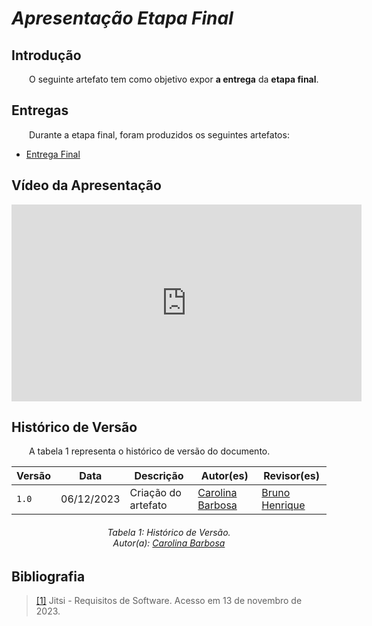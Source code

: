 # ***Apresentação Etapa Final***
## **Introdução** 
<p align="justify">
&emsp;&emsp;O seguinte artefato tem como objetivo expor <b> a entrega</b> da <b>etapa final</b>.
</p>

## **Entregas**
<p align="justify">
&emsp;&emsp;Durante a etapa final, foram produzidos os seguintes artefatos: 
<ul>
<li><a href="https://requisitos-de-software.github.io/2023.2-Jitsi/Entrega%20Final/docfinal/">Entrega Final</a></li>
</ul>
</p>

## **Vídeo da Apresentação**

<iframe width="560" height="315" src="https://www.youtube.com/embed/ZIp2xb5F7K0?si=6UnjMKNRTIHI1nJS" title="YouTube video player" frameborder="0" allow="accelerometer; autoplay; clipboard-write; encrypted-media; gyroscope; picture-in-picture; web-share" allowfullscreen></iframe>


## **Histórico de Versão**
<p align="justify">
&emsp;&emsp;A tabela 1 representa o histórico de versão do documento.
</p>

| Versão | Data       | Descrição           | Autor(es)                                            | Revisor(es)                                         |
|--------|------------|---------------------|------------------------------------------------------|-----------------------------------------------------|
| `1.0`  | 06/12/2023 | Criação do artefato | [Carolina Barbosa](https://github.com/CarolinaBarb) | [Bruno Henrique](https://github.com/BrunoHenrique00)  |

<center>
<h6> Tabela 1: Histórico de Versão.
<br> Autor(a): <a href="https://github.com/CarolinaBarb">Carolina Barbosa</a></h6>
</center>

## **Bibliografia**
><a href="https://requisitos-de-software.github.io/2023.2-Jitsi/">[1]</a> Jitsi - Requisitos de Software. Acesso em 13 de novembro de 2023.